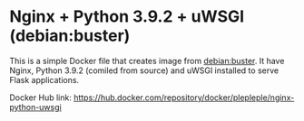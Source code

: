 # Nginx + Python 3.9.2 + uWSGI (debian:buster)

This is a simple Docker file that creates image from [debian:buster](https://hub.docker.com/_/debian). It have Nginx, Python 3.9.2 (comiled from source) and uWSGI installed to serve Flask applications.

Docker Hub link: https://hub.docker.com/repository/docker/plepleple/nginx-python-uwsgi